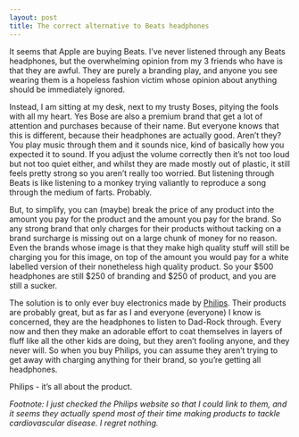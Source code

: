 ```yaml
---
layout: post
title: The correct alternative to Beats headphones
---
```

It seems that Apple are buying Beats. I’ve never listened through any Beats headphones, but the overwhelming opinion from my 3 friends who have is that they are awful. They are purely a branding play, and anyone you see wearing them is a hopeless fashion victim whose opinion about anything should be immediately ignored.

Instead, I am sitting at my desk, next to my trusty Boses, pitying the fools with all my heart. Yes Bose are also a premium brand that get a lot of attention and purchases because of their name. But everyone knows that this is different, because their headphones are actually good. Aren’t they? You play music through them and it sounds nice, kind of basically how you expected it to sound. If you adjust the volume correctly then it’s not too loud but not too quiet either, and whilst they are made mostly out of plastic, it still feels pretty strong so you aren’t really too worried. But listening through Beats is like listening to a monkey trying valiantly to reproduce a song through the medium of farts. Probably.

But, to simplify, you can (maybe) break the price of any product into the amount you pay for the product and the amount you pay for the brand. So any strong brand that only charges for their products without tacking on a brand surcharge is missing out on a large chunk of money for no reason. Even the brands whose image is that they make high quality stuff will still be charging you for this image, on top of the amount you would pay for a white labelled version of their nonetheless high quality product. So your $500 headphones are still $250 of branding and $250 of product, and you are still a sucker.

The solution is to only ever buy electronics made by <a href='http://www.philips.co.uk/' target="_blank">Philips</a>. Their products are probably great, but as far as I and everyone (everyone) I know is concerned, they are the headphones to listen to Dad-Rock through. Every now and then they make an adorable effort to coat themselves in layers of fluff like all the other kids are doing, but they aren’t fooling anyone, and they never will. So when you buy Philips, you can assume they aren’t trying to get away with charging anything for their brand, so you’re getting all headphones.

Philips - it’s all about the product.

<i>Footnote: I just checked the Philips website so that I could link to them, and it seems they actually spend most of their time making products to tackle cardiovascular disease. I regret nothing.</i>
